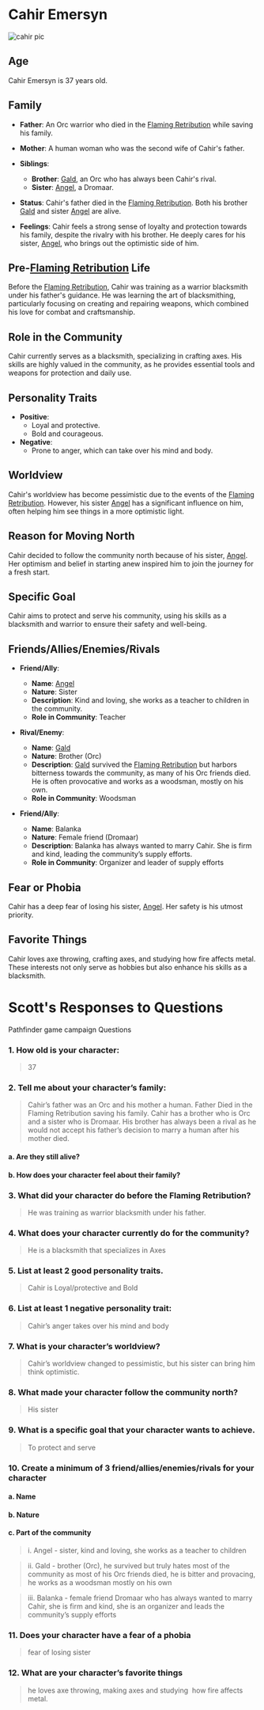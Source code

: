 # Cahir Emersyn

![cahir pic](../../assets/Cahir.Avatar.webp)

## Age
Cahir Emersyn is 37 years old.

## Family
- **Father**: An Orc warrior who died in the [Flaming Retribution](../../World/Events/The-Flaming-Retribution.md) while saving his family.
- **Mother**: A human woman who was the second wife of Cahir's father.
- **Siblings**:
  - **Brother**: [Gald](../../World/Characters/Gald.md), an Orc who has always been Cahir's rival.
  - **Sister**: [Angel](../../World/Characters/Angel.md), a Dromaar.

- **Status**: Cahir's father died in the [Flaming Retribution](../../World/Events/The-Flaming-Retribution.md). Both his brother  [Gald](../../World/Characters/Gald.md) and sister [Angel](../../World/Characters/Angel.md) are alive.
- **Feelings**: Cahir feels a strong sense of loyalty and protection towards his family, despite the rivalry with his brother. He deeply cares for his sister, [Angel](../../World/Characters/Angel.md), who brings out the optimistic side of him.

## Pre-[Flaming Retribution](../../World/Events/The-Flaming-Retribution.md) Life
Before the [Flaming Retribution](../../World/Events/The-Flaming-Retribution.md), Cahir was training as a warrior blacksmith under his father's guidance. He was learning the art of blacksmithing, particularly focusing on creating and repairing weapons, which combined his love for combat and craftsmanship.

## Role in the Community
Cahir currently serves as a blacksmith, specializing in crafting axes. His skills are highly valued in the community, as he provides essential tools and weapons for protection and daily use.

## Personality Traits
- **Positive**:
  - Loyal and protective.
  - Bold and courageous.
- **Negative**:
  - Prone to anger, which can take over his mind and body.

## Worldview
Cahir's worldview has become pessimistic due to the events of the [Flaming Retribution](../../World/Events/The-Flaming-Retribution.md). However, his sister [Angel](../../World/Characters/Angel.md) has a significant influence on him, often helping him see things in a more optimistic light.

## Reason for Moving North
Cahir decided to follow the community north because of his sister, [Angel](../../World/Characters/Angel.md). Her optimism and belief in starting anew inspired him to join the journey for a fresh start.

## Specific Goal
Cahir aims to protect and serve his community, using his skills as a blacksmith and warrior to ensure their safety and well-being.

## Friends/Allies/Enemies/Rivals
- **Friend/Ally**: 
  - **Name**: [Angel](../../World/Characters/Angel.md)
  - **Nature**: Sister
  - **Description**: Kind and loving, she works as a teacher to children in the community.
  - **Role in Community**: Teacher

- **Rival/Enemy**: 
  - **Name**: [Gald](../../World/Characters/Gald.md)
  - **Nature**: Brother (Orc)
  - **Description**: [Gald](../../World/Characters/Gald.md) survived the [Flaming Retribution](../../World/Events/The-Flaming-Retribution.md) but harbors bitterness towards the community, as many of his Orc friends died. He is often provocative and works as a woodsman, mostly on his own.
  - **Role in Community**: Woodsman

- **Friend/Ally**: 
  - **Name**: Balanka
  - **Nature**: Female friend (Dromaar)
  - **Description**: Balanka has always wanted to marry Cahir. She is firm and kind, leading the community’s supply efforts.
  - **Role in Community**: Organizer and leader of supply efforts

## Fear or Phobia
Cahir has a deep fear of losing his sister, [Angel](../../World/Characters/Angel.md). Her safety is his utmost priority.

## Favorite Things
Cahir loves axe throwing, crafting axes, and studying how fire affects metal. These interests not only serve as hobbies but also enhance his skills as a blacksmith.

# Scott's Responses to Questions
Pathfinder game campaign Questions
### 1.	How old is your character: 
>37
### 2. Tell me about your character’s family: 
>Cahir’s father was an Orc and his mother a human. Father Died in the Flaming Retribution saving his family. Cahir has a brother who is Orc and a sister who is Dromaar. His brother has always been a rival as he would not accept his father’s decision to marry a human after his mother died.
#### a.	Are they still alive?
#### b.	How does your character feel about their family?
### 3.	What did your character do before the Flaming Retribution? 
>He was training as warrior blacksmith under his father.
### 4.	What does your character currently do for the community?
>He is a blacksmith that specializes in Axes
### 5.	List at least 2 good personality traits. 
>Cahir is Loyal/protective and Bold
### 6.	List at least 1 negative personality trait: 
>Cahir’s anger takes over his mind and body
### 7.	What is your character’s worldview? 
>Cahir’s worldview changed to pessimistic, but his sister can bring him think optimistic.
### 8.	What made your character follow the community north? 
>His sister
### 9.	What is a specific goal that your character wants to achieve. 
>To protect and serve
### 10.	Create a minimum of 3 friend/allies/enemies/rivals for your character
#### a.	Name
#### b.	Nature
#### c.	Part of the community
>i.	Angel - sister, kind and loving, she works as a teacher to children

>ii.	Gald - brother (Orc), he survived but truly hates most of the community as most of his Orc friends died, he is bitter and provacing, he works as a woodsman mostly on his own

>iii.	Balanka - female friend Dromaar who has always wanted to marry Cahir, she is firm and kind, she is an organizer and leads the community’s supply efforts
### 11.	Does your character have a fear of a phobia
>fear of losing sister
### 12.	What are your character’s favorite things
>he loves axe throwing, making axes and studying  how fire affects metal.
